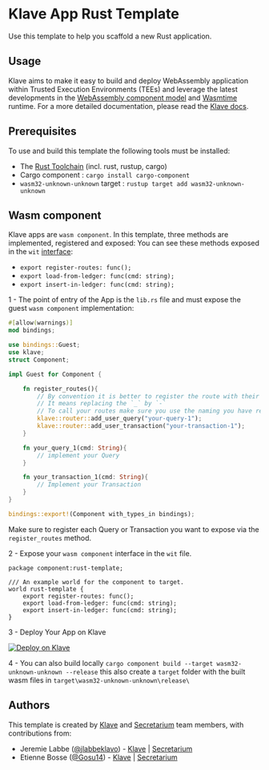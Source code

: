 # Klave App Rust Template
Use this template to help you scaffold a new Rust application.

## Usage
Klave aims to make it easy to build and deploy WebAssembly application within Trusted Execution Environments (TEEs) and leverage the latest
developments in the [WebAssembly component model](https://github.com/WebAssembly/component-model) and [Wasmtime](https://wasmtime.dev/) runtime.
For a more detailed documentation, please read the [Klave docs](https://docs.klave.com/sdk/latest).

## Prerequisites
To use and build this template the following tools must be installed:
- The [Rust Toolchain](https://www.rust-lang.org/tools/install) (incl. rust, rustup, cargo)
- Cargo component : `cargo install cargo-component`
- `wasm32-unknown-unknown` target : `rustup target add wasm32-unknown-unknown`

## Wasm component
Klave apps are `wasm component`.
In this template, three methods are implemented, registered and exposed: 
You can see these methods exposed in the `wit` [interface](https://github.com/klave-network/rust-template/blob/master/apps/rust-template/wit/world.wit):
- `export register-routes: func();`
- `export load-from-ledger: func(cmd: string);`
- `export insert-in-ledger: func(cmd: string);`

1 - The point of entry of the App is the `lib.rs` file and must expose the guest `wasm component` implementation:

```Rust
#[allow(warnings)]
mod bindings;

use bindings::Guest;
use klave;
struct Component;

impl Guest for Component {

    fn register_routes(){
        // By convention it is better to register the route with their wit names.
        // It means replacing the `_` by `-`
        // To call your routes make sure you use the naming you have registered them with.
        klave::router::add_user_query("your-query-1");
        klave::router::add_user_transaction("your-transaction-1");
    }

    fn your_query_1(cmd: String){
        // implement your Query
    }

    fn your_transaction_1(cmd: String){
        // Implement your Transaction
    }
}

bindings::export!(Component with_types_in bindings);
```
Make sure to register each Query or Transaction you want to expose via the `register_routes` method.

2 - Expose your `wasm component` interface in the `wit` file.

```wit
package component:rust-template;

/// An example world for the component to target.
world rust-template {
    export register-routes: func();
    export load-from-ledger: func(cmd: string);
    export insert-in-ledger: func(cmd: string);
}
```
3 - Deploy Your App on Klave

[![Deploy on Klave](https://klave.com/images/deploy-on-klave.svg)](https://app.klave.com/login)

4 - You can also build locally
`cargo component build --target wasm32-unknown-unknown --release`
this also create a `target` folder with the built wasm files in  `target\wasm32-unknown-unknown\release\`

## Authors

This template is created by [Klave](https://klave.com) and [Secretarium](https://secretarium.com) team members, with contributions from:

- Jeremie Labbe ([@jlabbeklavo](https://github.com/jlabbeKlavo)) - [Klave](https://klave.com) | [Secretarium](https://secretarium.com)
- Etienne Bosse ([@Gosu14](https://github.com/Gosu14)) - [Klave](https://klave.com) | [Secretarium](https://secretarium.com)